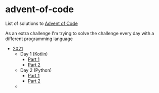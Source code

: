 # advent-of-code
List of solutions to [Advent of Code](https://adventofcode.com/)

As an extra challenge I'm trying to solve the challenge every day with a different programming language

* [2021](https://adventofcode.com/2021)
  * Day 1 (Kotlin)
    * [Part 1](./2021/src/Day01_SonarSweep_Part1.kt)
    * [Part 2](./2021/src/Day01_SonarSweep_Part2.kt)
  * Day 2 (Python)
    * [Part 1](./2021/src/Day02_Dive_Part1.py)
    * [Part 2](./2021/src/Day02_Dive_Part2.py)
  * 